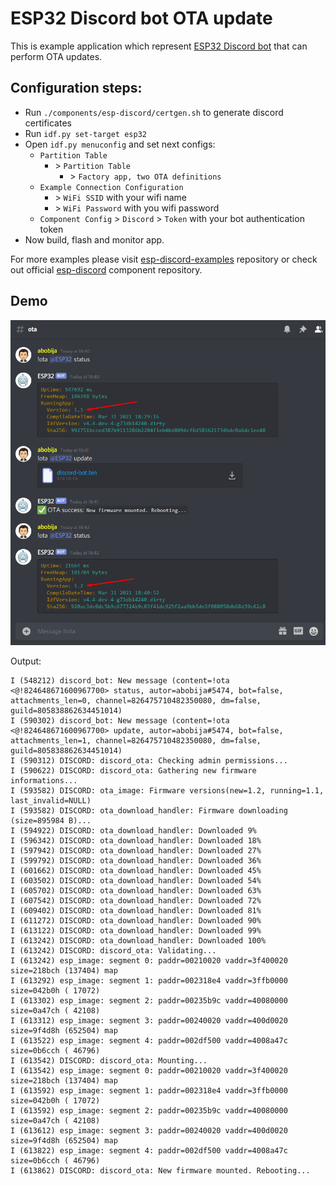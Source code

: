 # ESP32 Discord bot OTA update

This is example application which represent [ESP32 Discord bot](https://github.com/abobija/esp-discord) that can perform OTA updates.

## Configuration steps:

- Run `./components/esp-discord/certgen.sh` to generate discord certificates
- Run `idf.py set-target esp32`
- Open `idf.py menuconfig` and set next configs:
  - `Partition Table`
    - \> `Partition Table`
      - \> `Factory app, two OTA definitions`
  - `Example Connection Configuration`
    - \> `WiFi SSID` with your wifi name
    - \> `WiFi Password` with you wifi password
  - `Component Config` > `Discord` > `Token` with your bot authentication token
- Now build, flash and monitor app.

For more examples please visit [esp-discord-examples](https://github.com/abobija/esp-discord-examples) repository or check out official [esp-discord](https://github.com/abobija/esp-discord) component repository.

## Demo

![Chat](docs/chat.png)

Output:

```
I (548212) discord_bot: New message (content=!ota <@!824648671600967700> status, autor=abobija#5474, bot=false, attachments_len=0, channel=826475710482350080, dm=false, guild=805838862634451014)
I (590302) discord_bot: New message (content=!ota <@!824648671600967700> update, autor=abobija#5474, bot=false, attachments_len=1, channel=826475710482350080, dm=false, guild=805838862634451014)
I (590312) DISCORD: discord_ota: Checking admin permissions...
I (590622) DISCORD: discord_ota: Gathering new firmware informations...
I (593582) DISCORD: ota_image: Firmware versions(new=1.2, running=1.1, last_invalid=NULL)
I (593582) DISCORD: ota_download_handler: Firmware downloading (size=895984 B)...
I (594922) DISCORD: ota_download_handler: Downloaded 9%
I (596342) DISCORD: ota_download_handler: Downloaded 18%
I (597942) DISCORD: ota_download_handler: Downloaded 27%
I (599792) DISCORD: ota_download_handler: Downloaded 36%
I (601662) DISCORD: ota_download_handler: Downloaded 45%
I (603502) DISCORD: ota_download_handler: Downloaded 54%
I (605702) DISCORD: ota_download_handler: Downloaded 63%
I (607542) DISCORD: ota_download_handler: Downloaded 72%
I (609402) DISCORD: ota_download_handler: Downloaded 81%
I (611272) DISCORD: ota_download_handler: Downloaded 90%
I (613122) DISCORD: ota_download_handler: Downloaded 99%
I (613242) DISCORD: ota_download_handler: Downloaded 100%
I (613242) DISCORD: discord_ota: Validating...
I (613242) esp_image: segment 0: paddr=00210020 vaddr=3f400020 size=218bch (137404) map
I (613292) esp_image: segment 1: paddr=002318e4 vaddr=3ffb0000 size=042b0h ( 17072)
I (613302) esp_image: segment 2: paddr=00235b9c vaddr=40080000 size=0a47ch ( 42108)
I (613312) esp_image: segment 3: paddr=00240020 vaddr=400d0020 size=9f4d8h (652504) map
I (613522) esp_image: segment 4: paddr=002df500 vaddr=4008a47c size=0b6cch ( 46796)
I (613542) DISCORD: discord_ota: Mounting...
I (613542) esp_image: segment 0: paddr=00210020 vaddr=3f400020 size=218bch (137404) map
I (613592) esp_image: segment 1: paddr=002318e4 vaddr=3ffb0000 size=042b0h ( 17072)
I (613592) esp_image: segment 2: paddr=00235b9c vaddr=40080000 size=0a47ch ( 42108)
I (613612) esp_image: segment 3: paddr=00240020 vaddr=400d0020 size=9f4d8h (652504) map
I (613822) esp_image: segment 4: paddr=002df500 vaddr=4008a47c size=0b6cch ( 46796)
I (613862) DISCORD: discord_ota: New firmware mounted. Rebooting...
```